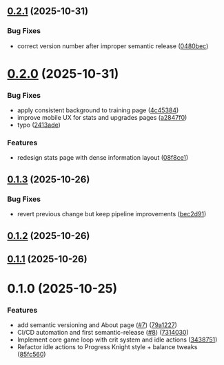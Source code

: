 ## [0.2.1](https://github.com/eaglerock1337/tomeclicker/compare/v0.2.0...v0.2.1) (2025-10-31)

### Bug Fixes

- correct version number after improper semantic release ([0480bec](https://github.com/eaglerock1337/tomeclicker/commit/0480bec2278b975482659268ff1383536ba9d105))

# [0.2.0](https://github.com/eaglerock1337/tomeclicker/compare/v0.1.3...v0.2.0) (2025-10-31)

### Bug Fixes

- apply consistent background to training page ([4c45384](https://github.com/eaglerock1337/tomeclicker/commit/4c4538419327c71d1a76466c3a6df833c6a011c8))
- improve mobile UX for stats and upgrades pages ([a2847f0](https://github.com/eaglerock1337/tomeclicker/commit/a2847f0084f6829dcb63565ed3cb85544dbe401c))
- typo ([2413ade](https://github.com/eaglerock1337/tomeclicker/commit/2413ade94a3c06fad2c5f4fd1bdf17c144379385))

### Features

- redesign stats page with dense information layout ([08f8ce1](https://github.com/eaglerock1337/tomeclicker/commit/08f8ce124ee7982f52d52263817d2c64b39c3353))

## [0.1.3](https://github.com/eaglerock1337/tomeclicker/compare/v0.1.2...v0.1.3) (2025-10-26)

### Bug Fixes

- revert previous change but keep pipeline improvements ([bec2d91](https://github.com/eaglerock1337/tomeclicker/commit/bec2d91a45a2e62a22553f3e7fc665379f1cd6b1))

## [0.1.2](https://github.com/eaglerock1337/tomeclicker/compare/v0.1.1...v0.1.2) (2025-10-26)

## [0.1.1](https://github.com/eaglerock1337/tomeclicker/compare/v0.1.0...v0.1.1) (2025-10-26)

# 0.1.0 (2025-10-25)

### Features

- add semantic versioning and About page ([#7](https://github.com/eaglerock1337/tomeclicker/issues/7)) ([79a1227](https://github.com/eaglerock1337/tomeclicker/commit/79a12278eb5ae95004089c64a688a347bf7c966d))
- CI/CD automation and first semantic-release ([#8](https://github.com/eaglerock1337/tomeclicker/issues/8)) ([7314030](https://github.com/eaglerock1337/tomeclicker/commit/731403012a79ae3620ef55901551fd7e95e8658a))
- Implement core game loop with crit system and idle actions ([3438751](https://github.com/eaglerock1337/tomeclicker/commit/3438751096dbb7456e357e74c33489b9789ec5a5))
- Refactor idle actions to Progress Knight style + balance tweaks ([85fc560](https://github.com/eaglerock1337/tomeclicker/commit/85fc5609ebb49baab4af84c9b7f8cfe56c9eab9e))
